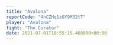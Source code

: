 ```yaml
---
title: "Avalona"
reportCode: "4nCZHq1zGY9M32tT"
player: "Avalona"
fight: "The Curator"
date: 2021-07-01T18:55:15.468000+00:00
---
```

